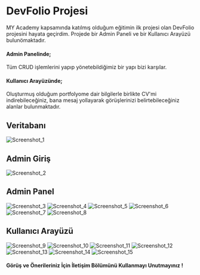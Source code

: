 # DevFolio Projesi
MY Academy kapsamında katılmış olduğum eğitimin ilk projesi olan DevFolio projesini hayata geçirdim.
Projede bir Admin Paneli ve bir Kullanıcı Arayüzü bulunömaktadır.

#### Admin Panelinde;
Tüm CRUD işlemlerini yapıp yönetebildiğimiz bir yapı bizi karşılar.

#### Kullanıcı Arayüzünde;
Oluşturmuş olduğum portfolyome dair bilgilerle birlikte CV'mi indirebileceğiniz, bana mesaj yollayarak görüşlerinizi belirtebileceğiniz alanlar bulunmaktadır.


## Veritabanı
![Screenshot_1](https://github.com/talhayildiz99/DevFolio/assets/84921617/43453152-6a6d-4272-bc1f-b8639d53a6a0)

## Admin Giriş 
![Screenshot_2](https://github.com/talhayildiz99/DevFolio/assets/84921617/dc7dfd63-d97c-44b9-8ce7-fe6ed8e5781d)

## Admin Panel
![Screenshot_3](https://github.com/talhayildiz99/DevFolio/assets/84921617/6cd07110-ce06-4c72-8f4f-554e58e95aec)
![Screenshot_4](https://github.com/talhayildiz99/DevFolio/assets/84921617/418066f9-745a-4718-bc88-444e90da4d9c)
![Screenshot_5](https://github.com/talhayildiz99/DevFolio/assets/84921617/3051ef31-97b2-4792-84e0-44b0bd2e99ed)
![Screenshot_6](https://github.com/talhayildiz99/DevFolio/assets/84921617/3db39745-10da-49c7-970d-06240a3e3dcd)
![Screenshot_7](https://github.com/talhayildiz99/DevFolio/assets/84921617/5474c500-9293-4c8b-903a-3c561be04ee5)
![Screenshot_8](https://github.com/talhayildiz99/DevFolio/assets/84921617/c035bd71-862d-4840-8352-e9711da01f69)

## Kullanıcı Arayüzü
![Screenshot_9](https://github.com/talhayildiz99/DevFolio/assets/84921617/e4ff207a-e9f3-4097-9a75-852542102d06)
![Screenshot_10](https://github.com/talhayildiz99/DevFolio/assets/84921617/a832938c-3c0f-44c2-8c5b-4e24b442c38e)
![Screenshot_11](https://github.com/talhayildiz99/DevFolio/assets/84921617/502ccc16-650e-4042-b10e-5db4f54567cb)
![Screenshot_12](https://github.com/talhayildiz99/DevFolio/assets/84921617/5f3acbf3-5461-4a36-8fd5-43c7eafdbab8)
![Screenshot_13](https://github.com/talhayildiz99/DevFolio/assets/84921617/aa1a5495-792f-4584-823d-a198d251ae23)
![Screenshot_14](https://github.com/talhayildiz99/DevFolio/assets/84921617/53d6dc39-5f5f-4f43-b93c-dca1d3c5ac7c)
![Screenshot_15](https://github.com/talhayildiz99/DevFolio/assets/84921617/0ca3b08d-a23c-424a-80be-edc9172d057e)

#### Görüş ve Önerileriniz İçin İletişim Bölümünü Kullanmayı Unutmayınız !
